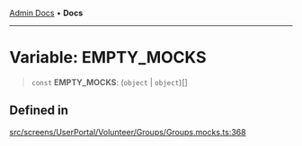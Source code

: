 [Admin Docs](/) • **Docs**

***

# Variable: EMPTY\_MOCKS

> `const` **EMPTY\_MOCKS**: (`object` \| `object`)[]

## Defined in

[src/screens/UserPortal/Volunteer/Groups/Groups.mocks.ts:368](https://github.com/PalisadoesFoundation/talawa-admin/blob/main/src/screens/UserPortal/Volunteer/Groups/Groups.mocks.ts#L368)
